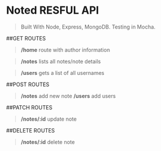 # Noted RESFUL API
> Built With Node, Express, MongoDB. Testing in Mocha.

##GET ROUTES
> **/home** route with author information

> **/notes** lists all notes/note details

> **/users** gets a list of all usernames

##POST ROUTES
> **/notes** add new note
> **/users** add users

##PATCH ROUTES
> **/notes/:id** update note

##DELETE ROUTES
> **/notes/:id** delete note
